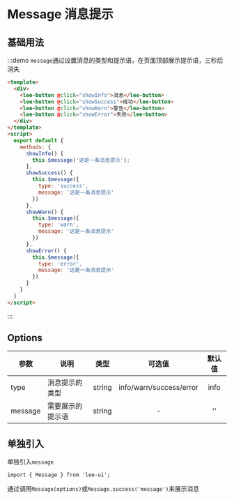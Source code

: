 # Message 消息提示

## 基础用法

:::demo `message`通过设置消息的类型和提示语，在页面顶部展示提示语，三秒后消失

```html
<template>
  <div>
    <lee-button @click="showInfo">消息</lee-button>
    <lee-button @click="showSuccess">成功</lee-button>
    <lee-button @click="showWarn">警告</lee-button>
    <lee-button @click="showError">失败</lee-button>
  </div>
</template>
<script>
  export default {
    methods: {
      showInfo() {
        this.$message('这是一条消息提示');
      },
      showSuccess() {
        this.$message({
          type: 'success',
          message: '这是一条消息提示'
        })
      },
      showWarn() {
        this.$message({
          type: 'warn',
          message: '这是一条消息提示'
        })
      },
      showError() {
        this.$message({
          type: 'error',
          message: '这是一条消息提示'
        })
      }
    }
  }
</script>
```
:::



## Options

| 参数      | 说明       | 类型     |           可选值           | 默认值  |
| ------- | -------- | ------ | :---------------------: | :--: |
| type    | 消息提示的类型  | string | info/warn/success/error | info |
| message | 需要展示的提示语 | string |            -            |  ''  |



## 单独引入

单独引入`message`

```
import { Message } from 'lee-ui';
```

通过调用`Message(options)`或`Message.success('message')`来展示消息